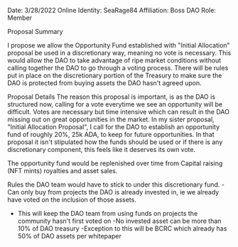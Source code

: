 Date: 3/28/2022
Online Identity: SeaRage84
Affiliation: Boss DAO
Role: Member

Proposal Summary

I propose we allow the Opportunity Fund established with "Initial Allocation" proposal be used in a discretionary way, meaning no vote is necessary.  This would allow 
the DAO to take advantage of ripe market conditions without calling together the DAO to go through a voting process.  There will be rules put in place on the 
discretionary portion of the Treasury to make sure the DAO is protected from buying assets the DAO hasn't agreed upon.

Proposal Details
The reason this proposal is important, is as the DAO is structured now, calling for a vote everytime we see an opportunity will be difficult.  Votes are necessary but
time intensive which can result in the DAO missing out on great opportunities in the market.  In my sister proposal, "Initial Allocation Proposal", I call for the DAO
to establish an opportunity fund of roughly 20%, 25k ADA, to keep for future opportunities.  In that proposal it isn't stipulated how the funds should be used or if 
there is any discretionary component, this feels like it deserves its own vote.

The opportunity fund would be replenished over time from Capital raising (NFT mints) royalties and asset sales.

Rules the DAO team would have to stick to under this discretionary fund.
-Can only buy from projects the DAO is already invested in, ie we already have voted on the inclusion of those assets.
  - This will keep the DAO team from using funds on projects the community hasn't first voted on
-No invested asset can be more than 10% of DAO treasury
  -Exception to this will be BCRC which already has 50% of DAO assets per whitepaper
